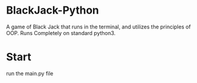 # BlackJack-Python
A game of Black Jack that runs in the terminal, and utilizes the principles of OOP.
Runs Completely on standard python3.

# Start
run the main.py file
